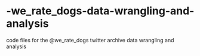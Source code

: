 # -we_rate_dogs-data-wrangling-and-analysis
code files for the @we_rate_dogs twitter archive data wrangling and analysis
